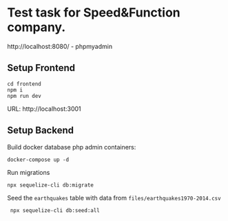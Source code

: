 # **Test task for Speed&Function company.**

http://localhost:8080/ - phpmyadmin

## Setup Frontend

```
cd frontend
npm i
npm run dev
```

URL: http://localhost:3001

## Setup Backend

Build docker database php admin containers:

```
docker-compose up -d
```

Run migrations

```
npx sequelize-cli db:migrate
```

Seed the `earthquakes` table with data from `files/earthquakes1970-2014.csv`

```
 npx sequelize-cli db:seed:all
```
